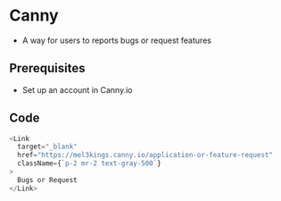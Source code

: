 # Canny

- A way for users to reports bugs or request features

## Prerequisites

- Set up an account in Canny.io

## Code

```js
<Link
  target="_blank"
  href="https://mel3kings.canny.io/application-or-feature-request"
  className={`p-2 mr-2 text-gray-500`}
>
  Bugs or Request
</Link>
```
